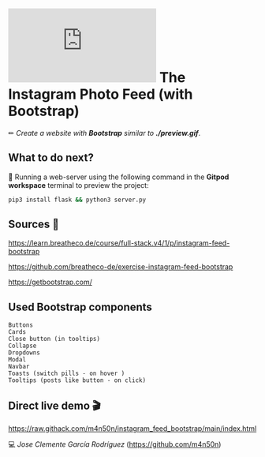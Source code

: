 # ![4Geeks Logo](http://assets.breatheco.de/apis/img/images.php?blob&random&cat=icon&tags=4geeks,16) The Instagram Photo Feed (with Bootstrap)

✏ *Create a website with **Bootstrap** similar to **./preview.gif***.

## What to do next?

📄 Running a web-server using the following command in the **Gitpod workspace** terminal to preview the project:

```sh
pip3 install flask && python3 server.py
```

## Sources 📌

<https://learn.breatheco.de/course/full-stack.v4/1/p/instagram-feed-bootstrap>

<https://github.com/breatheco-de/exercise-instagram-feed-bootstrap>

<https://getbootstrap.com/>

## Used Bootstrap components

```text
Buttons
Cards
Close button (in tooltips)
Collapse
Dropdowns
Modal
Navbar
Toasts (switch pills - on hover )
Tooltips (posts like button - on click)
```

## Direct live demo 🎬

<https://raw.githack.com/m4n50n/instagram_feed_bootstrap/main/index.html>

💻 _Jose Clemente García Rodríguez_ (<https://github.com/m4n50n>)

